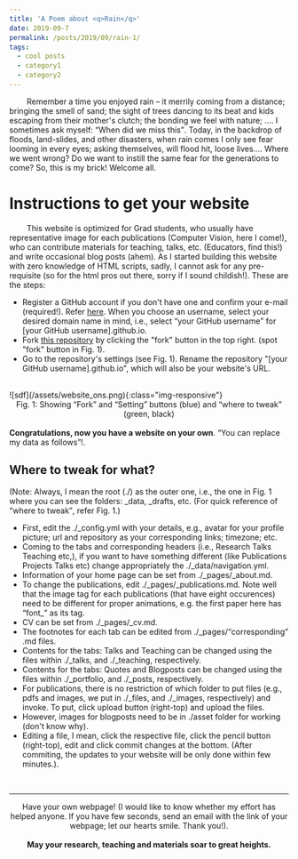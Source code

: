 ```yaml
---
title: 'A Poem about <q>Rain</q>'
date: 2019-09-7
permalink: /posts/2019/09/rain-1/
tags:
  - cool posts
  - category1
  - category2
---
```

<!-- ONS -->
<!-- This will be the last blog in iitm, will see this in postdoc US.-->
&nbsp; &nbsp; &nbsp; &nbsp;  Remember a time you enjoyed rain –  it merrily coming from a distance; bringing the smell of sand;  the sight of trees dancing to its beat and kids escaping from their mother's clutch; the bonding we feel with nature; .... I sometimes ask myself: <q>When did we miss this</q>. Today, in the backdrop of floods, land-slides, and other disasters, when rain comes I only see fear looming in every eyes; asking themselves, will flood hit, loose lives.... Where we went wrong? Do we want to instill the same fear for the generations to come? So, this is my brick! Welcome all.    
 
Instructions to get your website
======
 &nbsp; &nbsp; &nbsp; &nbsp; This website is optimized for Grad students, who usually have representative image for each publications (Computer Vision, here I come!), who can contribute materials for teaching, talks, etc. (Educators, find this!) and write occasional blog posts (ahem). As I started building this website with zero knowledge of HTML scripts, sadly, I cannot ask for any pre-requisite (so for the html pros out there, sorry if I sound childish!). These are the steps:  
*  Register a GitHub account if you don't have one and confirm your e-mail (required!). Refer [here](https://www.wikihow.com/Create-an-Account-on-GitHub). When you choose an username, select your desired domain name in mind, i.e., select <q>your GitHub username</q> for [your GitHub username].github.io. <br>
* Fork [this repository](https://github.com/maheshmohanmr/maheshmohanmr.github.io) by clicking the "fork" button in the top right. (spot "fork" button in Fig. 1).<br> 
* Go to the repository's settings (see Fig. 1). Rename the repository "[your GitHub username].github.io", which will also be your website's URL. 
<br>
![sdf](/assets/website_ons.png){:class="img-responsive"}
<center>Fig. 1: Showing <q>Fork</q> and <q>Setting</q> buttons (blue) and <q>where to tweak</q> (green, black) </center>
<br> <b>Congratulations, now you have a website on your own</b>. <q>You can replace my data as follows</q>!.

Where to tweak for what?
-----
(Note: Always, I mean the root (./) as the outer one, i.e., the one in Fig. 1 where you can see the folders: \_data, \_drafts, etc. 
(For quick reference of <q>where to tweak</q>, refer Fig. 1.)<br>
* First, edit the ./\_config.yml with your details, e.g., avatar for your profile picture; url and repository as your corresponding links; timezone; etc.<br>
* Coming to the tabs and corresponding headers (i.e., Research Talks Teaching etc,), if you want to have something different (like Publications Projects Talks etc) change appropriately the ./\_data/navigation.yml.<br>
* Information of your home page can be set from ./\_pages/\_about.md.<br>
* To change the publications, edit ./\_pages/\_publications.md. Note well that the image tag for each publications (that have eight occurences) need to be different for proper animations, e.g. the first paper here has <q>font\_</q> as its tag.<br>
* CV can be set from ./\_pages/\_cv.md.<br>
* The footnotes for each tab can be edited from  ./\_pages/<q>corresponding</q> .md files.<br>
* Contents for the tabs: Talks and Teaching can be changed using the files within ./\_talks, and ./\_teaching, respectively.<br>
* Contents for the tabs: Quotes and Blogposts can be changed using the files within ./\_portfolio, and ./\_posts, respectively.<br>
* For publications, there is no restriction of which folder to put files (e.g., pdfs and images, we put in ./\_files, and ./\_images, respectively)  and invoke. To put, click upload button (right-top) and upload the files. <br>
* However, images for blogposts need to be in ./asset folder for working (don't know why). <br>
* Editing a file, I mean, click the respective file, click the pencil button (right-top), edit and click commit changes at the bottom. (After commiting, the updates to your website will be only done within few minutes.).
<br>
<hr>
 <center>Have your own webpage! (I would like to know whether my effort has helped anyone. If you have few seconds, send an email with the link of your webpage; let our hearts smile. Thank you!).</center> <br><center> <b>May your research, teaching and materials soar to great heights.</b> </center>

















